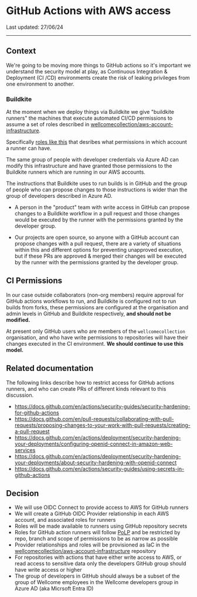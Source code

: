 # GitHub Actions with AWS access

Last updated: 27/06/24

---

## Context

We're going to be moving more things to GitHub actions so it's important we understand the 
security model at play, as Continuous Integration & Deployment (CI /CD) environments create 
the risk of leaking privileges from one environment to another.

### Buildkite

At the moment when we deploy things via Buildkite we give "buildkite runners" the machines that 
execute automated CI/CD permissions to assume a set of roles described in [wellcomecollection/aws-account-infrastructure](https://github.com/wellcomecollection/aws-account-infrastructure/tree/main/accounts). 

Specifically [roles like this](https://github.com/wellcomecollection/aws-account-infrastructure/blob/main/accounts/experience/iam_experience_ci.tf) 
that desribes what permissions in which account a runner can have.

The same group of people with developer credentials via Azure AD can modify this infrastructure
and have granted those permissions to the Buildkite runners which are running in our AWS accounts.

The instructions that Buildkite uses to run builds is in GitHub and the group of people who can 
propose changes to those instructions is wider than the group of developers described in Azure AD. 

- A person in the "product" team with write access in GitHub can propose changes to a Buildkite
  workflow in a pull request and those changes would be executed by the runner with the permissions
  granted by the developer group.

- Our projects are open source, so anyone with a GitHub account can propose changes with a pull
  request, there are a variety of situations within this and different options for preventing
  unapproved execution, but if these PRs are approved & merged their changes will be executed
  by the runner with the permissions granted by the developer group.

## CI Permissions

In our case outside collaborators (non-org members) require approval for GitHub actions workflows to 
run, and Buildkite is configured not to run builds from forks, these permissions are configured at 
the organisation and admin levels in GitHub and Buildkite respectively, **and should not be modified.**

At present only GitHub users who are members of the `wellcomecollection` organisation, and who have write 
permissions to repositories will have their changes executed in the CI environment. **We should continue to 
use this model.**

## Related documentation

The following links describe how to restrict access for GitHub actions runners, and who can create PRs
of different kinds relevant to this discussion.

- https://docs.github.com/en/actions/security-guides/security-hardening-for-github-actions
- https://docs.github.com/en/pull-requests/collaborating-with-pull-requests/proposing-changes-to-your-work-with-pull-requests/creating-a-pull-request
- https://docs.github.com/en/actions/deployment/security-hardening-your-deployments/configuring-openid-connect-in-amazon-web-services
- https://docs.github.com/en/actions/deployment/security-hardening-your-deployments/about-security-hardening-with-openid-connect
- https://docs.github.com/en/actions/security-guides/using-secrets-in-github-actions

## Decision

- We will use OIDC Connect to provide access to AWS for GitHub runners
- We will create a GitHub OIDC Provider relationship in each AWS account, and associated roles for runners
- Roles will be made available to runners using GitHub repository secrets
- Roles for GitHub action runners will follow [PoLP](https://en.wikipedia.org/wiki/Principle_of_least_privilege) and be restricted by repo, branch and scope of permissions to be as narrow as possible
- Provider relationships and roles will be provisioned as IaC in the [wellcomecollection/aws-account-infrastructure](https://github.com/wellcomecollection/aws-account-infrastructure) repository
- For repositories with actions that have either write access to AWS, or read access to sensitive data only the developers GitHub group should have write access or higher
- The group of developers in GitHub should always be a subset of the group of Wellcome employees in the Wellcome developers group in Azure AD (aka Micrsoft Entra ID)







